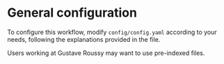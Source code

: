 # General configuration

To configure this workflow, modify `config/config.yaml` according to your needs, following the explanations provided in the file.

Users working at Gustave Roussy may want to use pre-indexed files.